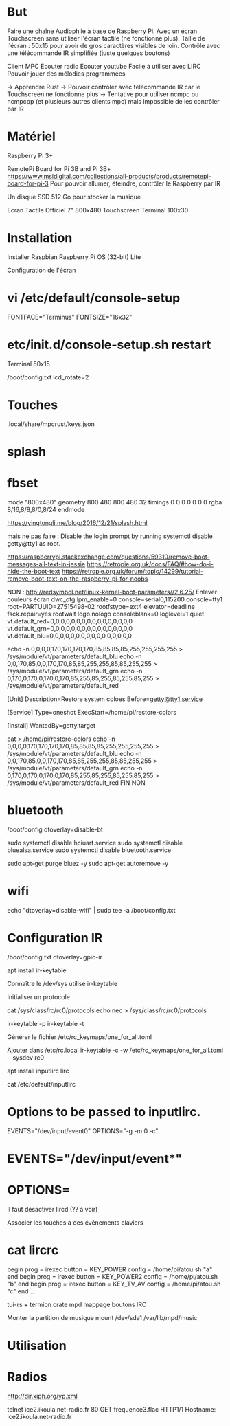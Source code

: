 
But
==============
Faire une chaîne Audiophile à base de Raspberry Pi.
Avec un écran Touchscreen sans utiliser l'écran tactile (ne fonctionne plus).
Taille de l'écran : 50x15 pour avoir de gros caractères visibles de loin.
Contrôle avec une télécommande IR simplifiée (juste quelques boutons)

Client MPC
Ecouter radio
Ecouter youtube
Facile à utiliser avec LIRC
Pouvoir jouer des mélodies programmées

-> Apprendre Rust
-> Pouvoir contrôler avec télécommande IR car le Touchscreen ne fonctionne plus
-> Tentative pour utiliser ncmpc ou ncmpcpp (et plusieurs autres clients mpc) mais impossible de les contrôler par IR


Matériel
==============
Raspberry Pi 3+

RemotePi Board for Pi 3B and Pi 3B+
https://www.msldigital.com/collections/all-products/products/remotepi-board-for-pi-3
Pour pouvoir allumer, éteindre, contrôler le Raspberry par IR



Un disque SSD 512 Go pour stocker la musique

Ecran Tactile Officiel 7" 800x480 Touchscreen
Terminal 100x30


Installation
==============
Installer Raspbian
Raspberry Pi OS (32-bit) Lite

Configuration de l'écran
# vi /etc/default/console-setup
FONTFACE="Terminus"
FONTSIZE="16x32"
# etc/init.d/console-setup.sh restart
Terminal 50x15

/boot/config.txt
lcd_rotate=2

Touches
==============
.local/share/mpcrust/keys.json


splash
==============

# fbset

mode "800x480"
    geometry 800 480 800 480 32
    timings 0 0 0 0 0 0 0
    rgba 8/16,8/8,8/0,8/24
endmode

https://yingtongli.me/blog/2016/12/21/splash.html

mais ne pas faire : Disable the login prompt by running systemctl disable getty@tty1 as root.


https://raspberrypi.stackexchange.com/questions/59310/remove-boot-messages-all-text-in-jessie
https://retropie.org.uk/docs/FAQ/#how-do-i-hide-the-boot-text
https://retropie.org.uk/forum/topic/14299/tutorial-remove-boot-text-on-the-raspberry-pi-for-noobs

NON :
http://redsymbol.net/linux-kernel-boot-parameters//2.6.25/
Enlever couleurs écran
dwc_otg.lpm_enable=0 console=serial0,115200 console=tty1 root=PARTUUID=27515498-02 rootfstype=ext4 elevator=deadline fsck.repair=yes rootwait logo.nologo consoleblank=0 loglevel=1 quiet  vt.default_red=0,0,0,0,0,0,0,0,0,0,0,0,0,0,0,0 vt.default_grn=0,0,0,0,0,0,0,0,0,0,0,0,0,0,0,0 vt.default_blu=0,0,0,0,0,0,0,0,0,0,0,0,0,0,0,0


echo -n 0,0,0,0,170,170,170,170,85,85,85,85,255,255,255,255 > /sys/module/vt/parameters/default_blu
echo -n 0,0,170,85,0,0,170,170,85,85,255,255,85,85,255,255 > /sys/module/vt/parameters/default_grn
echo -n 0,170,0,170,0,170,0,170,85,255,85,255,85,255,85,255 > /sys/module/vt/parameters/default_red

[Unit]
Description=Restore system coloes
Before=getty@tty1.service

[Service]
Type=oneshot
ExecStart=/home/pi/restore-colors

[Install]
WantedBy=getty.target


cat > /home/pi/restore-colors
echo -n 0,0,0,0,170,170,170,170,85,85,85,85,255,255,255,255 > /sys/module/vt/parameters/default_blu
echo -n 0,0,170,85,0,0,170,170,85,85,255,255,85,85,255,255 > /sys/module/vt/parameters/default_grn
echo -n 0,170,0,170,0,170,0,170,85,255,85,255,85,255,85,255 > /sys/module/vt/parameters/default_red
FIN NON


bluetooth
==============
/boot/config
dtoverlay=disable-bt

sudo systemctl disable hciuart.service
sudo systemctl disable bluealsa.service
sudo systemctl disable bluetooth.service

sudo apt-get purge bluez -y
sudo apt-get autoremove -y




wifi
==============
echo "dtoverlay=disable-wifi" | sudo tee -a /boot/config.txt


Configuration IR
==============

/boot/config.txt
dtoverlay=gpio-ir


apt install ir-keytable

Connaître le /dev/sys utilisé
ir-keytable

Initialiser un protocole

cat /sys/class/rc/rc0/protocols
echo nec > /sys/class/rc/rc0/protocols

ir-keytable -p <protocole>
ir-keytable -t

Générer le fichier /etc/rc_keymaps/one_for_all.toml

Ajouter dans /etc/rc.local
ir-keytable -c -w /etc/rc_keymaps/one_for_all.toml --sysdev rc0

apt install inputlirc lirc

cat /etc/default/inputlirc
# Options to be passed to inputlirc.
EVENTS="/dev/input/event0"
OPTIONS="-g -m 0 -c"
# EVENTS="/dev/input/event*"
# OPTIONS=

Il faut désactiver lircd (?? à voir)

Associer les touches à des événements claviers
# cat lircrc
begin
     prog = irexec
     button = KEY_POWER
     config = /home/pi/atou.sh "a"
end
begin
     prog = irexec
     button = KEY_POWER2
     config = /home/pi/atou.sh "b"
end
begin
     prog = irexec
     button = KEY_TV_AV
     config = /home/pi/atou.sh "c"
end
...


tui-rs + termion
crate mpd
mappage boutons IRC

Monter la partition de musique
mount /dev/sda1 /var/lib/mpd/music


Utilisation
==============




Radios
==============
http://dir.xiph.org/yp.xml

telnet ice2.ikoula.net-radio.fr 80
GET frequence3.flac HTTP1/1
Hostname: ice2.ikoula.net-radio.fr
